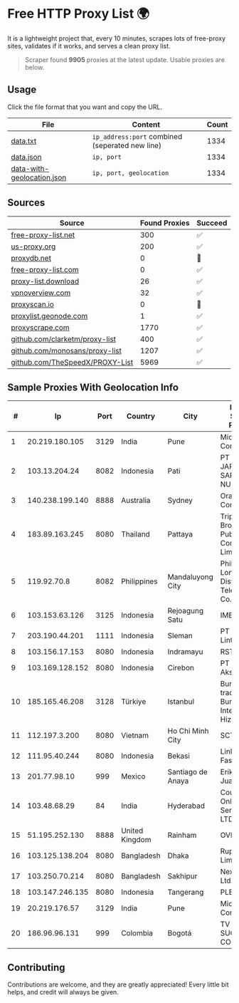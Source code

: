 
# Free HTTP Proxy List 🌍

It is a lightweight project that, every 10 minutes, scrapes lots of free-proxy sites, validates if it works, and serves a clean proxy list.


> Scraper found **9905** proxies at the latest update. Usable proxies are below.

## Usage

Click the file format that you want and copy the URL.


|File|Content|Count|
|----|-------|-----|
|[data.txt](https://raw.githubusercontent.com/themiralay/Proxy-List-World/master/data.txt)|`ip_address:port` combined (seperated new line)|1334|
|[data.json](https://raw.githubusercontent.com/themiralay/Proxy-List-World/master/data.json)|`ip, port`|1334|
|[data-with-geolocation.json](https://raw.githubusercontent.com/themiralay/Proxy-List-World/master/data-with-geolocation.json)|`ip, port, geolocation`|1334|

## Sources

|Source|Found Proxies|Succeed|
|------|-------------|-------|
|[free-proxy-list.net](https://free-proxy-list.net)|300|✅|
|[us-proxy.org](https://www.us-proxy.org)|200|✅|
|[proxydb.net](http://proxydb.net)|0|🚫|
|[free-proxy-list.com](https://free-proxy-list.com/?page=&port=&type%5B%5D=http&type%5B%5D=https&up_time=0&search=Search)|0|✅|
|[proxy-list.download](https://www.proxy-list.download/HTTP)|26|✅|
|[vpnoverview.com](https://vpnoverview.com/privacy/anonymous-browsing/free-proxy-servers)|32|✅|
|[proxyscan.io](https://www.proxyscan.io)|0|🚫|
|[proxylist.geonode.com](https://proxylist.geonode.com/api/proxy-list?limit=300&page=1&sort_by=lastChecked&sort_type=desc&protocols=http,https)|1|✅|
|[proxyscrape.com](https://api.proxyscrape.com/v2/?request=displayproxies&protocol=http&timeout=10000&country=all&ssl=all&anonymity=all)|1770|✅|
|[github.com/clarketm/proxy-list](https://raw.githubusercontent.com/clarketm/proxy-list/master/proxy-list-raw.txt)|400|✅|
|[github.com/monosans/proxy-list](https://raw.githubusercontent.com/monosans/proxy-list/main/proxies/http.txt)|1207|✅|
|[github.com/TheSpeedX/PROXY-List](https://raw.githubusercontent.com/TheSpeedX/PROXY-List/master/http.txt)|5969|✅|


## Sample Proxies With Geolocation Info

|#|Ip|Port|Country|City|Internet Service Provider|
|-|--|----|-------|----|-------------------------|
|1|20.219.180.105|3129|India|Pune|Microsoft Corporation|
|2|103.13.204.24|8082|Indonesia|Pati|PT JARINGANKU SARANA NUSANTARA|
|3|140.238.199.140|8888|Australia|Sydney|Oracle Corporation|
|4|183.89.163.245|8080|Thailand|Pattaya|Triple T Broadband Public Company Limited|
|5|119.92.70.8|8082|Philippines|Mandaluyong City|Philippine Long Distance Telephone Co.|
|6|103.153.63.126|3125|Indonesia|Rejoagung Satu|IMEDIANET|
|7|203.190.44.201|1111|Indonesia|Sleman|PT Jaring Lintas Utara|
|8|103.156.17.153|8080|Indonesia|Indramayu|RSTNET|
|9|103.169.128.152|8080|Indonesia|Cirebon|PT Media Akses Data|
|10|185.165.46.208|3128|Türkiye|Istanbul|Burak Buylu trading as BurtiNET Internet Hizmetleri|
|11|112.197.3.200|8080|Vietnam|Ho Chi Minh City|SCTV|
|12|111.95.40.244|8080|Indonesia|Bekasi|Linknet-Fastnet ASN|
|13|201.77.98.10|999|Mexico|Santiago de Anaya|Erik Tovar Juarez|
|14|103.48.68.29|84|India|Hyderabad|Country Online Services PVT LTD|
|15|51.195.252.130|8888|United Kingdom|Rainham|OVH SAS|
|16|103.125.138.204|8080|Bangladesh|Dhaka|Rupali Bank Limited|
|17|103.250.70.214|8080|Bangladesh|Sakhipur|Next Online Ltd.|
|18|103.147.246.135|8080|Indonesia|Tangerang|PLBNET|
|19|20.219.176.57|3129|India|Pune|Microsoft Corporation|
|20|186.96.96.131|999|Colombia|Bogotá|TV AZTECA SUCURSAL COLOMBIA|



## Contributing

Contributions are welcome, and they are greatly appreciated! Every
little bit helps, and credit will always be given.

